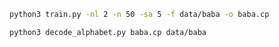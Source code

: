 

```bash
python3 train.py -nl 2 -n 50 -sa 5 -f data/baba -o baba.cp 
```

```bash
python3 decode_alphabet.py baba.cp data/baba
```


